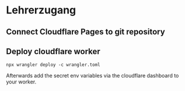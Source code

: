 # Lehrerzugang

## Connect Cloudflare Pages to git repository

## Deploy cloudflare worker

```
npx wrangler deploy -c wrangler.toml
```

Afterwards add the secret env variables via the cloudflare dashboard to your worker.